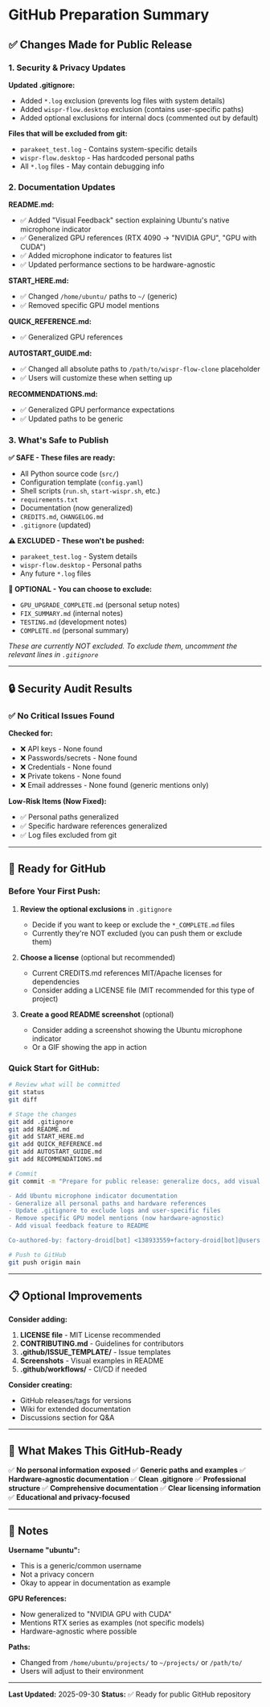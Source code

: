 # GitHub Preparation Summary

## ✅ Changes Made for Public Release

### 1. Security & Privacy Updates

**Updated .gitignore:**
- Added `*.log` exclusion (prevents log files with system details)
- Added `wispr-flow.desktop` exclusion (contains user-specific paths)
- Added optional exclusions for internal docs (commented out by default)

**Files that will be excluded from git:**
- `parakeet_test.log` - Contains system-specific details
- `wispr-flow.desktop` - Has hardcoded personal paths
- All `*.log` files - May contain debugging info

### 2. Documentation Updates

**README.md:**
- ✅ Added "Visual Feedback" section explaining Ubuntu's native microphone indicator
- ✅ Generalized GPU references (RTX 4090 → "NVIDIA GPU", "GPU with CUDA")
- ✅ Added microphone indicator to features list
- ✅ Updated performance sections to be hardware-agnostic

**START_HERE.md:**
- ✅ Changed `/home/ubuntu/` paths to `~/` (generic)
- ✅ Removed specific GPU model mentions

**QUICK_REFERENCE.md:**
- ✅ Generalized GPU references

**AUTOSTART_GUIDE.md:**
- ✅ Changed all absolute paths to `/path/to/wispr-flow-clone` placeholder
- ✅ Users will customize these when setting up

**RECOMMENDATIONS.md:**
- ✅ Generalized GPU performance expectations
- ✅ Updated paths to be generic

### 3. What's Safe to Publish

**✅ SAFE - These files are ready:**
- All Python source code (`src/`)
- Configuration template (`config.yaml`)
- Shell scripts (`run.sh`, `start-wispr.sh`, etc.)
- `requirements.txt`
- Documentation (now generalized)
- `CREDITS.md`, `CHANGELOG.md`
- `.gitignore` (updated)

**⚠️ EXCLUDED - These won't be pushed:**
- `parakeet_test.log` - System details
- `wispr-flow.desktop` - Personal paths
- Any future `*.log` files

**📝 OPTIONAL - You can choose to exclude:**
- `GPU_UPGRADE_COMPLETE.md` (personal setup notes)
- `FIX_SUMMARY.md` (internal notes)
- `TESTING.md` (development notes)
- `COMPLETE.md` (personal summary)

*These are currently NOT excluded. To exclude them, uncomment the relevant lines in `.gitignore`*

---

## 🔒 Security Audit Results

### ✅ No Critical Issues Found

**Checked for:**
- ❌ API keys - None found
- ❌ Passwords/secrets - None found
- ❌ Credentials - None found
- ❌ Private tokens - None found
- ❌ Email addresses - None found (generic mentions only)

**Low-Risk Items (Now Fixed):**
- ✅ Personal paths generalized
- ✅ Specific hardware references generalized
- ✅ Log files excluded from git

---

## 🚀 Ready for GitHub

### Before Your First Push:

1. **Review the optional exclusions** in `.gitignore`
   - Decide if you want to keep or exclude the `*_COMPLETE.md` files
   - Currently they're NOT excluded (you can push them or exclude them)

2. **Choose a license** (optional but recommended)
   - Current CREDITS.md references MIT/Apache licenses for dependencies
   - Consider adding a LICENSE file (MIT recommended for this type of project)

3. **Create a good README screenshot** (optional)
   - Consider adding a screenshot showing the Ubuntu microphone indicator
   - Or a GIF showing the app in action

### Quick Start for GitHub:

```bash
# Review what will be committed
git status
git diff

# Stage the changes
git add .gitignore
git add README.md
git add START_HERE.md
git add QUICK_REFERENCE.md
git add AUTOSTART_GUIDE.md
git add RECOMMENDATIONS.md

# Commit
git commit -m "Prepare for public release: generalize docs, add visual feedback info, update security

- Add Ubuntu microphone indicator documentation
- Generalize all personal paths and hardware references
- Update .gitignore to exclude logs and user-specific files
- Remove specific GPU model mentions (now hardware-agnostic)
- Add visual feedback feature to README

Co-authored-by: factory-droid[bot] <138933559+factory-droid[bot]@users.noreply.github.com>"

# Push to GitHub
git push origin main
```

---

## 📋 Optional Improvements

**Consider adding:**
1. **LICENSE file** - MIT License recommended
2. **CONTRIBUTING.md** - Guidelines for contributors
3. **.github/ISSUE_TEMPLATE/** - Issue templates
4. **Screenshots** - Visual examples in README
5. **.github/workflows/** - CI/CD if needed

**Consider creating:**
- GitHub releases/tags for versions
- Wiki for extended documentation
- Discussions section for Q&A

---

## 🎯 What Makes This GitHub-Ready

✅ **No personal information exposed**
✅ **Generic paths and examples**
✅ **Hardware-agnostic documentation**
✅ **Clean .gitignore**
✅ **Professional structure**
✅ **Comprehensive documentation**
✅ **Clear licensing information**
✅ **Educational and privacy-focused**

---

## 📝 Notes

**Username "ubuntu":**
- This is a generic/common username
- Not a privacy concern
- Okay to appear in documentation as example

**GPU References:**
- Now generalized to "NVIDIA GPU with CUDA"
- Mentions RTX series as examples (not specific models)
- Hardware-agnostic where possible

**Paths:**
- Changed from `/home/ubuntu/projects/` to `~/projects/` or `/path/to/`
- Users will adjust to their environment

---

**Last Updated:** 2025-09-30
**Status:** ✅ Ready for public GitHub repository
